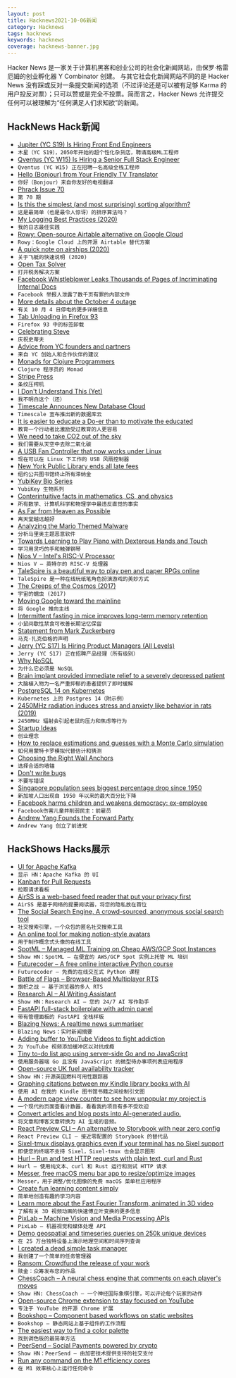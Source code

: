 ```yaml
---
layout: post
title: Hacknews2021-10-06新闻
category: Hacknews
tags: hacknews
keywords: hacknews
coverage: hacknews-banner.jpg
---
```


Hacker News 是一家关于计算机黑客和创业公司的社会化新闻网站，由保罗·格雷厄姆的创业孵化器 Y Combinator 创建。
与其它社会化新闻网站不同的是 Hacker News 没有踩或反对一条提交新闻的选项（不过评论还是可以被有足够 Karma 的用户投反对票）；只可以赞或是完全不投票。简而言之，Hacker News 允许提交任何可以被理解为“任何满足人们求知欲”的新闻。

## HackNews Hack新闻


- [Jupiter (YC S19) Is Hiring Front End Engineers](https://jupiter.co/careers)
- `木星（YC S19），2050年开始的超个性化杂货店，聘请高级ML工程师`
- [Qventus (YC W15) Is Hiring a Senior Full Stack Engineer](https://jobs.lever.co/qventus/3f29db7c-a1c6-4c67-abf6-fb0d5b965bba)
- `Qventus (YC W15) 正在招聘一名高级全栈工程师`
- [Hello (Bonjour) from Your Friendly TV Translator](https://www.zocalopublicsquare.org/2021/09/29/hello-friendly-tv-translator/ideas/essay/)
- `你好（Bonjour）来自你友好的电视翻译`
- [Phrack Issue 70](http://phrack.org/issues/70/1.html)
- `第 70 期`
- [Is this the simplest (and most surprising) sorting algorithm?](https://arxiv.org/abs/2110.01111)
- `这是最简单（也是最令人惊讶）的排序算法吗？`
- [My Logging Best Practices (2020)](https://tuhrig.de/my-logging-best-practices/)
- `我的日志最佳实践`
- [Rowy: Open-source Airtable alternative on Google Cloud](https://www.rowy.io)
- `Rowy：Google Cloud 上的开源 Airtable 替代方案`
- [A quick note on airships (2020)](https://caseyhandmer.wordpress.com/2020/05/20/a-quick-note-on-airships/)
- `关于飞艇的快速说明 (2020)`
- [Open Tax Solver](http://opentaxsolver.sourceforge.net/)
- `打开税务解决方案`
- [ Facebook Whistleblower Leaks Thousands of Pages of Incriminating Internal Docs](https://www.npr.org/2021/10/04/1042921981/facebook-whistleblower-renewing-scrutiny-of-social-media-giant)
- `Facebook 举报人泄露了数千页有罪的内部文件`
- [More details about the October 4 outage](https://engineering.fb.com/2021/10/05/networking-traffic/outage-details/)
- `有关 10 月 4 日停电的更多详细信息`
- [Tab Unloading in Firefox 93](https://hacks.mozilla.org/2021/10/tab-unloading-in-firefox-93/)
- `Firefox 93 中的标签卸载`
- [Celebrating Steve](https://www.apple.com/celebrating-steve)
- `庆祝史蒂夫`
- [Advice from YC founders and partners](https://quest.audio/t/8nzavsX7VY/inside-y-combinator)
- `来自 YC 创始人和合作伙伴的建议`
- [Monads for Clojure Programmers](https://cuddly-octo-palm-tree.com/posts/2021-10-03-monads-clojure/)
- `Clojure 程序员的 Monad`
- [Stripe Press](https://press.stripe.com)
- `条纹压榨机`
- [I Don't Understand This (Yet)](https://www.iamjonas.me/2021/08/i-dont-understand-this-yet.html)
- `我不明白这个（还）`
- [Timescale Announces New Database Cloud](https://blog.timescale.com/blog/announcing-the-new-timescale-cloud-and-a-new-vision-for-the-future-of-database-services-in-the-cloud/)
- `Timescale 宣布推出新的数据库云`
- [It is easier to educate a Do-er than to motivate the educated](https://twitter.com/id_aa_carmack/status/1445424833181925376)
- `教育一个行动者比激励受过教育的人更容易`
- [We need to take CO2 out of the sky](https://www.orbuch.com/carbon-removal/)
- `我们需要从天空中去除二氧化碳`
- [A USB Fan Controller that now works under Linux](https://blog.ktz.me/a-usb-fan-controller-that-now-works-under-linux/)
- `现在可以在 Linux 下工作的 USB 风扇控制器`
- [New York Public Library ends all late fees](https://www.npr.org/2021/10/05/1043412502/library-fees-eliminated-new-york)
- `纽约公共图书馆终止所有滞纳金`
- [YubiKey Bio Series](https://www.yubico.com/blog/put-your-finger-on-the-pulse-of-whats-new-with-the-yubikey-bio-series/)
- `YubiKey 生物系列`
- [Conterintuitive facts in mathematics, CS, and physics](https://axisofordinary.substack.com/p/the-most-counterintuitive-facts-in)
- `所有数学、计算机科学和物理学中最违反直觉的事实`
- [As Far from Heaven as Possible](https://www.laphamsquarterly.org/roundtable/far-heaven-possible)
- `离天堂越远越好`
- [Analyzing the Mario Themed Malware](https://serhack.me/articles/analyzing-mario-malware-en/)
- `分析马里奥主题恶意软件`
- [Towards Learning to Play Piano with Dexterous Hands and Touch](https://arxiv.org/abs/2106.02040)
- `学习用灵巧的手和触弹钢琴`
- [Nios V – Intel's RISC-V Processor](https://www.intel.com/content/www/us/en/products/details/fpga/nios-processor/v.html)
- `Nios V – 英特尔的 RISC-V 处理器`
- [TaleSpire is a beautiful way to play pen and paper RPGs online](https://talespire.com)
- `TaleSpire 是一种在线玩纸笔角色扮演游戏的美妙方式`
- [The Creeps of the Cosmos (2017)](https://nevalalee.wordpress.com/2017/08/16/the-creeps-of-the-cosmos/)
- `宇宙的蠕虫 (2017)`
- [Moving Google toward the mainline](https://lwn.net/SubscriberLink/871195/d7e9acf5894446e6/)
- `将 Google 推向主线`
- [Intermittent fasting in mice improves long-term memory retention](https://www.kcl.ac.uk/news/intermittent-fasting-in-mice-demonstrably-more-effective-at-promoting-long-term-memory-retention)
- `小鼠间歇性禁食可改善长期记忆保留`
- [Statement from Mark Zuckerberg](https://www.facebook.com/4/posts/10113961365418581/?d=n)
- `马克·扎克伯格的声明`
- [Jerry (YC S17) Is Hiring Product Managers (All Levels)](https://jobs.lever.co/getjerry/ca3e605d-d309-4a9b-8df6-cd982cc6c71c)
- `Jerry (YC S17) 正在招聘产品经理（所有级别）`
- [Why NoSQL](https://rxdb.info/why-nosql.html)
- `为什么它必须是 NoSQL`
- [Brain implant provided immediate relief to a severely depressed patient](https://www.statnews.com/2021/10/04/deep-brain-stimulation-depression-relief-research/)
- `大脑植入物为一名严重抑郁的患者提供了即时缓解`
- [PostgreSQL 14 on Kubernetes](https://blog.crunchydata.com/blog/postgresql-14-on-kubernetes)
- `Kubernetes 上的 Postgres 14（附示例）`
- [2450MHz radiation induces stress and anxiety like behavior in rats (2019)](https://www.sciencedirect.com/science/article/abs/pii/S019701861830634X#!)
- `2450MHz 辐射会引起老鼠的压力和焦虑等行为`
- [Startup Ideas](https://www.gwern.net/Startup-ideas)
- `创业理念`
- [How to replace estimations and guesses with a Monte Carlo simulation](https://lucasfcosta.com/2021/09/20/monte-carlo-forecasts.html)
- `如何用蒙特卡罗模拟代替估计和猜测`
- [Choosing the Right Wall Anchors](https://www.finewoodworking.com/2021/07/19/choosing-the-right-wall-anchors)
- `选择合适的墙锚`
- [Don't write bugs](https://www.teamten.com/lawrence/programming/dont-write-bugs.html)
- `不要写错误`
- [Singapore population sees biggest percentage drop since 1950](https://www.reuters.com/world/asia-pacific/singapore-population-sees-biggest-percentage-drop-since-1950-2021-09-28/)
- `新加坡人口出现自 1950 年以来的最大百分比下降`
- [Facebook harms children and weakens democracy: ex-employee](https://www.bbc.com/news/world-us-canada-58805965)
- `Facebook伤害儿童并削弱民主：前雇员`
- [Andrew Yang Founds the Forward Party](https://www.forwardparty.com/)
- `Andrew Yang 创立了前进党`


## HackShows Hacks展示

- [ UI for Apache Kafka](https://github.com/provectus/kafka-ui)
- `显示 HN：Apache Kafka 的 UI`
- [ Kanban for Pull Requests](https://reviewpad.com/mergeboard/)
- `拉取请求看板`
- [ AirSS is a web-based feed reader that put your privacy first](https://airss.roastidio.us/)
- `AirSS 是基于网络的提要阅读器，将您的隐私放在首位`
- [ The Social Search Engine, A crowd-sourced, anonymous social search tool](https://thesocialsearchengine.com/)
- `社交搜索引擎，一个众包的匿名社交搜索工具`
- [ An online tool for making notion-style avatars](https://notion-avatar.vercel.app/zh)
- `用于制作概念式头像的在线工具`
- [ SpotML – Managed ML Training on Cheap AWS/GCP Spot Instances](https://spotml.io/)
- `Show HN：SpotML – 在便宜的 AWS/GCP Spot 实例上托管 ML 培训`
- [ Futurecoder – A free online interactive Python course](https://futurecoder.io/)
- `Futurecoder – 免费的在线交互式 Python 课程`
- [ Battle of Flags – Browser-Based Multiplayer RTS](https://www.battle-of-flags.com)
- `旗帜之战 – 基于浏览器的多人 RTS`
- [ Research AI – AI Writing Assistant](https://researchai.co)
- `Show HN：Research AI – 您的 24/7 AI 写作助手`
- [ FastAPI full-stack boilerplate with admin panel](https://github.com/ttymck/fastapi-fullstack-boilerplate)
- `带有管理面板的 FastAPI 全栈样板`
- [ Blazing News: A realtime news summariser](https://blazing-news.herokuapp.com/)
- `Blazing News：实时新闻摘要`
- [ Adding buffer to YouTube Videos to fight addiction](https://chrome.google.com/webstore/detail/red-badge-hunter/kplmgkdgjoneeipcmnaceoghlckkepah?hl=en&authuser=0)
- `为 YouTube 视频添加缓冲区以对抗成瘾`
- [ Tiny to-do list app using server-side Go and no JavaScript](https://benhoyt.com/writings/simple-lists/)
- `使用服务器端 Go 且没有 JavaScript 的微型待办事项列表应用程序`
- [ Open-source UK fuel availability tracker](https://fuelfinder.uk/)
- `Show HN：开源英国燃料可用性跟踪器`
- [ Graphing citations between my Kindle library books with AI](https://thiagolira.blot.im/_projects/book_graph/main.html)
- `使用 AI 在我的 Kindle 图书馆书籍之间绘制引文图`
- [ A modern page view counter to see how unpopular my project is](https://github.com/cadbox1/prawn-stack)
- `一个现代的页面查看计数器，看看我的项目有多不受欢迎`
- [ Convert articles and blog posts into AI-generated audio.](https://blogaudio.co/)
- `将文章和博客文章转换为 AI 生成的音频。`
- [ React Preview CLI – An alternative to Storybook with near zero config](https://www.npmjs.com/package/@reactpreview/cli)
- `React Preview CLI – 接近零配置的 Storybook 的替代品`
- [ Sixel-tmux displays graphics even if your terminal has no Sixel support](https://github.com/csdvrx/sixel-tmux)
- `即使您的终端不支持 Sixel，Sixel-tmux 也会显示图形`
- [ Hurl – Run and test HTTP requests with plain text, curl and Rust](https://hurl.dev/index.html)
- `Hurl – 使用纯文本、curl 和 Rust 运行和测试 HTTP 请求`
- [ Messer, free macOS menu bar app to resize/optimize images](https://messerapp.cc)
- `Messer，用于调整/优化图像的免费 macOS 菜单栏应用程序`
- [ Create fun learning content simply](https://odysseyapp.co.nz/)
- `简单地创造有趣的学习内容`
- [ Learn more about the Fast Fourier Transform, animated in 3D video](https://blog.mikebourgeous.com/2021/10/04/fast-fourier-transform-illustrated-in-3d/)
- `了解有关 3D 视频动画的快速傅立叶变换的更多信息`
- [ PixLab – Machine Vision and Media Processing APIs](https://pixlab.io)
- `PixLab – 机器视觉和媒体处理 API`
- [ Demo geospatial and timeseries queries on 250k unique devices](https://questdb.io/blog/2021/10/04/geospatial-timeseries-demo)
- `在 25 万台独特设备上演示地理空间和时间序列查询`
- [ I created a dead simple task manager](https://github.com/navxio/qo)
- `我创建了一个简单的任务管理器`
- [ Ransom: Crowdfund the release of your work](https://payransom.com)
- `赎金：众筹发布您的作品`
- [ ChessCoach – A neural chess engine that comments on each player's moves](https://chrisbutner.github.io/ChessCoach/)
- `Show HN: ChessCoach – 一个神经国际象棋引擎，可以评论每个玩家的动作`
- [ Open-source Chrome extension to stay focused on YouTube](https://github.com/makaroni4/focused_youtube)
- `专注于 YouTube 的开源 Chrome 扩展`
- [ Bookshop – Component based workflows on static websites](https://cloudcannon.com/blog/introducing-bookshop/)
- `Bookshop – 静态网站上基于组件的工作流程`
- [ The easiest way to find a color palette](https://palitra.app/)
- `找到调色板的最简单方法`
- [ PeerSend – Social Payments powered by crypto](https://www.peersend.com/)
- `Show HN：PeerSend – 由加密技术提供支持的社交支付`
- [ Run any command on the M1 efficiency cores](https://gist.github.com/alin23/51baae490406b9f1c4e6f0a55b100d4e)
- `在 M1 效率核心上运行任何命令`


